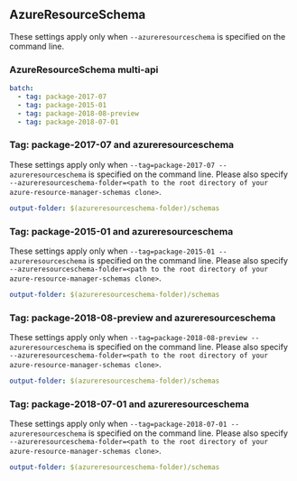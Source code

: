 ## AzureResourceSchema

These settings apply only when `--azureresourceschema` is specified on the command line.

### AzureResourceSchema multi-api

``` yaml $(azureresourceschema) && $(multiapi)
batch:
  - tag: package-2017-07
  - tag: package-2015-01
  - tag: package-2018-08-preview
  - tag: package-2018-07-01
```

### Tag: package-2017-07 and azureresourceschema

These settings apply only when `--tag=package-2017-07 --azureresourceschema` is specified on the command line.
Please also specify `--azureresourceschema-folder=<path to the root directory of your azure-resource-manager-schemas clone>`.

``` yaml $(tag) == 'package-2017-07' && $(azureresourceschema)
output-folder: $(azureresourceschema-folder)/schemas
```

### Tag: package-2015-01 and azureresourceschema

These settings apply only when `--tag=package-2015-01 --azureresourceschema` is specified on the command line.
Please also specify `--azureresourceschema-folder=<path to the root directory of your azure-resource-manager-schemas clone>`.

``` yaml $(tag) == 'package-2015-01' && $(azureresourceschema)
output-folder: $(azureresourceschema-folder)/schemas
```

### Tag: package-2018-08-preview and azureresourceschema

These settings apply only when `--tag=package-2018-08-preview --azureresourceschema` is specified on the command line.
Please also specify `--azureresourceschema-folder=<path to the root directory of your azure-resource-manager-schemas clone>`.

``` yaml $(tag) == 'package-2018-08-preview' && $(azureresourceschema)
output-folder: $(azureresourceschema-folder)/schemas
```

### Tag: package-2018-07-01 and azureresourceschema

These settings apply only when `--tag=package-2018-07-01 --azureresourceschema` is specified on the command line.
Please also specify `--azureresourceschema-folder=<path to the root directory of your azure-resource-manager-schemas clone>`.

``` yaml $(tag) == 'package-2018-07-01' && $(azureresourceschema)
output-folder: $(azureresourceschema-folder)/schemas
```

